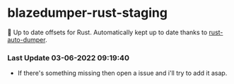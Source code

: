# blazedumper-rust-staging

🚀 Up to date offsets for Rust. Automatically kept up to date thanks to [rust-auto-dumper](https://github.com/Akandesh/rust-auto-dumper).


### Last Update 03-06-2022 09:19:40
- If there's something missing then open a issue and i'll try to add it asap.